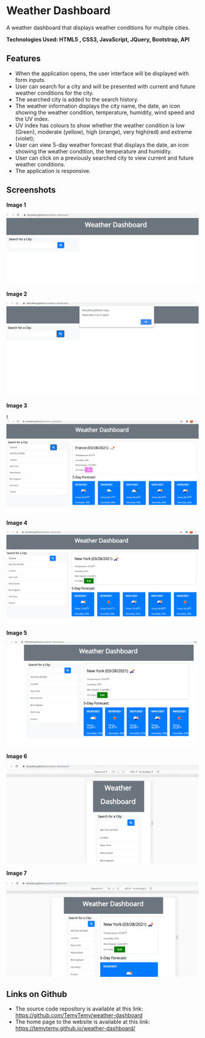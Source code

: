 # Weather Dashboard
 A weather dashboard that displays weather conditions for multiple cities. 

**Technologies Used: HTML5 , CSS3, JavaScript, JQuery, Bootstrap, API**



## Features

- When the application opens, the user interface will be displayed with form inputs.
- User can search for a city and will be presented with current and future weather conditions for the city.
- The searched city is added to the search history.
- The weather information displays the city name, the date, an icon showing the weather condition, temperature, humidity, wind speed and the UV index.
- UV index has colours to show whether the weather condition is low (Green), moderate (yellow), high (orange), very high(red) and extreme (violet);
- User can view 5-day weather forecast that displays the date, an icon showing the weather condition, the temperature and humidity.
- User can click on a previously searched city to view current and future weather conditions.
- The application is responsive.










## Screenshots

**Image 1**  

  ![alt text](https://github.com/TemyTemy/weather-dashboard/blob/master/assets/screenshot1.PNG)





**Image 2**

 ![alt text](https://github.com/TemyTemy/weather-dashboard/blob/master/assets/screenshot2.PNG)




**Image 3**

 !![alt text](https://github.com/TemyTemy/weather-dashboard/blob/master/assets/screenshot3.PNG)




**Image 4**

 ![alt text](https://github.com/TemyTemy/weather-dashboard/blob/master/assets/screenshot4.PNG)




**Image 5**

 ![alt text](https://github.com/TemyTemy/weather-dashboard/blob/master/assets/screenshot5.PNG)



**Image 6**

 ![alt text](https://github.com/TemyTemy/weather-dashboard/blob/master/assets/screenshot6.PNG)



**Image 7**

 ![alt text](https://github.com/TemyTemy/weather-dashboard/blob/master/assets/screenshot7.PNG)





## Links on Github

- The source code repository is available at this link: https://github.com/TemyTemy/weather-dashboard
- The home page to the website is available at this link: https://temytemy.github.io/weather-dashboard/
